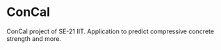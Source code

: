 # ConCal
ConCal project of SE-21 IIT.
Application to predict compressive concrete strength and more.
